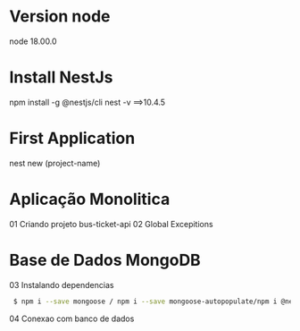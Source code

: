# Version node
node 18.00.0

# Install NestJs
npm install -g @nestjs/cli
nest -v ==>10.4.5   

# First Application
nest new (project-name)

# Aplicação Monolitica
01 Criando projeto bus-ticket-api
02 Global Excepitions

# Base de Dados MongoDB
03 Instalando dependencias  
```bash
 $ npm i --save mongoose / npm i --save mongoose-autopopulate/npm i @nestjs/mongoose ###
 ```
04 Conexao com banco de dados


